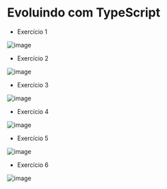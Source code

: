 # Evoluindo com TypeScript

- Exercício 1

![image](https://github.com/user-attachments/assets/db69a2e7-800a-4da9-9d48-c060e2e6905f)

- Exercício 2

![image](https://github.com/user-attachments/assets/602a8a60-f18c-4624-9eeb-ab966c961cd4)

- Exercício 3

![image](https://github.com/user-attachments/assets/080a93a0-a073-4b98-8ba3-681717e46c41)

- Exercício 4
  
![image](https://github.com/user-attachments/assets/e125971f-162a-4cc1-acec-5a169274fe67)

- Exercício 5

![image](https://github.com/user-attachments/assets/b1c9b2c1-ca38-4148-a937-8b5ba464340a)

- Exercício 6

![image](https://github.com/user-attachments/assets/9b9c7071-b8c8-498c-a17c-423428efe25e)



